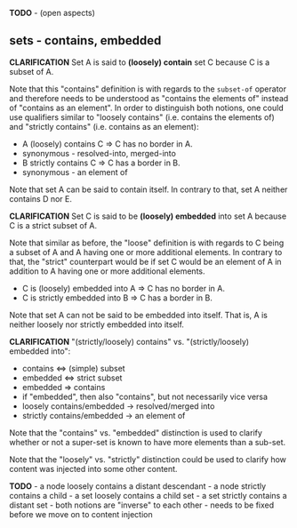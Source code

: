 
**TODO** - (open aspects)

<!-- ======================================================================= -->
## sets - contains, embedded

**CLARIFICATION**
Set A is said to **(loosely) contain** set C
because C is a subset of A.

Note that this "contains" definition is with regards to the `subset-of` operator
and therefore needs to be understood as "contains the elements of" instead of
"contains as an element". In order to distinguish both notions, one could use
qualifiers similar to "loosely contains" (i.e. contains the elements of) and
"strictly contains" (i.e. contains as an element):

* A (loosely) contains C => C has no border in A.
* synonymous - resolved-into, merged-into
* B strictly contains C => C has a border in B.
* synonymous - an element of

Note that set A can be said to contain itself.
In contrary to that, set A neither contains D nor E.

**CLARIFICATION**
Set C is said to be **(loosely) embedded** into set A
because C is a strict subset of A.

Note that similar as before, the "loose" definition is with regards to C
being a subset of A and A having one or more additional elements. In contrary
to that, the "strict" counterpart would be if set C would be an element of A
in addition to A having one or more additional elements.

* C is (loosely) embedded into A => C has no border in A.
* C is strictly embedded into B => C has a border in B.

Note that set A can not be said to be embedded into itself.
That is, A is neither loosely nor strictly embedded into itself.

**CLARIFICATION**
"(strictly/loosely) contains" vs. "(strictly/loosely) embedded into":

* contains <=> (simple) subset
* embedded <=> strict subset
* embedded => contains
* if "embedded", then also "contains", but not necessarily vice versa
* loosely contains/embedded -> resolved/merged into
* strictly contains/embedded -> an element of

Note that the "contains" vs. "embedded" distinction is used to clarify whether
or not a super-set is known to have more elements than a sub-set.

Note that the "loosely" vs. "strictly" distinction could be used to clarify how
content was injected into some other content.

<!-- ======================================================================= -->

**TODO** -
a node loosely contains a distant descendant -
a node strictly contains a child -
a set loosely contains a child set -
a set strictly contains a distant set -
both notions are "inverse" to each other -
needs to be fixed before we move on to content injection
